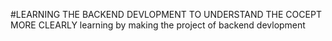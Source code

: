#LEARNING THE BACKEND DEVLOPMENT TO UNDERSTAND THE COCEPT MORE CLEARLY
learning by making the project of backend devlopment